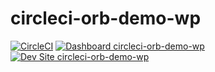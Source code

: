 # circleci-orb-demo-wp

[![CircleCI](https://circleci.com/gh/kporras07/circleci-orb-demo-wp.svg?style=shield)](https://circleci.com/gh/kporras07/circleci-orb-demo-wp)
[![Dashboard circleci-orb-demo-wp](https://img.shields.io/badge/dashboard-circleci_orb_demo_wp-yellow.svg)](https://dashboard.pantheon.io/sites/23cff440-c353-4f37-b54b-c9138a93ece2#dev/code)
[![Dev Site circleci-orb-demo-wp](https://img.shields.io/badge/site-circleci_orb_demo_wp-blue.svg)](http://dev-circleci-orb-demo-wp.pantheonsite.io/)